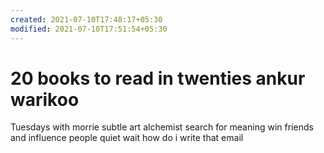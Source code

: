 ```yaml
---
created: 2021-07-10T17:48:17+05:30
modified: 2021-07-10T17:51:54+05:30
---
```


# 20 books to read in twenties ankur warikoo

Tuesdays with morrie
subtle art
alchemist
search for meaning
win friends and influence people
quiet
wait how do i write that email
